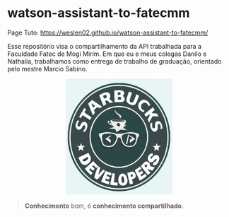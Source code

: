 # watson-assistant-to-fatecmm

Page Tuto:
https://weslen02.github.io/watson-assistant-to-fatecmm/

Esse repositório visa o compartilhamento da API trabalhada para a Faculdade Fatec de Mogi Mirim. Em que eu e meus colegas Danilo e Nathalia, trabalhamos como entrega de trabalho de graduação, orientado pelo mestre Marcio Sabino.

<p align="center">
  <img src="https://github.com/weslen02/watson-assistant-to-fatecmm/blob/master/img/starbucksDevelopers2.png" alt="Starbuck Developers image" width="241" height="262">
  <br/>
</p>

> **Conhecimento** bom, é **conhecimento compartilhado**.
